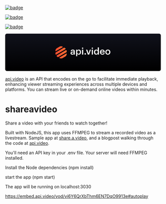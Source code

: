 [![badge](https://img.shields.io/twitter/follow/api_video?style=social)](https://twitter.com/intent/follow?screen_name=api_video)

[![badge](https://img.shields.io/github/stars/apivideo/shareavideo?style=social)](https://github.com/apivideo/shareavideo)

[![badge](https://img.shields.io/discourse/topics?server=https%3A%2F%2Fcommunity.api.video)](https://community.api.video)

![](https://github.com/apivideo/API_OAS_file/blob/master/apivideo_banner.png)

[api.video](https://api.video) is an API that encodes on the go to facilitate immediate playback, enhancing viewer streaming experiences across multiple devices and platforms. You can stream live or on-demand online videos within minutes.

# shareavideo
Share a video with your friends to watch together!


Built with NodeJS, this app uses FFMPEG to stream a recorded video as a livestream.  Sample app at [share.a.video](https://share.a.video), and a blogpost walking through the code at [api.video](https://api.video/blog/tutorials/sharing-a-video-sending-video-on-demand-via-livestream).

You'll need an API key in your .env file.  Your server will need FFMPEG installed.

Install the Node dependencies (npm install)

start the app (npm start)

The app will be running on localhost:3030

https://embed.api.video/vod/vi6Y6QrXbThm6EN7DqO9913e#autoplay
